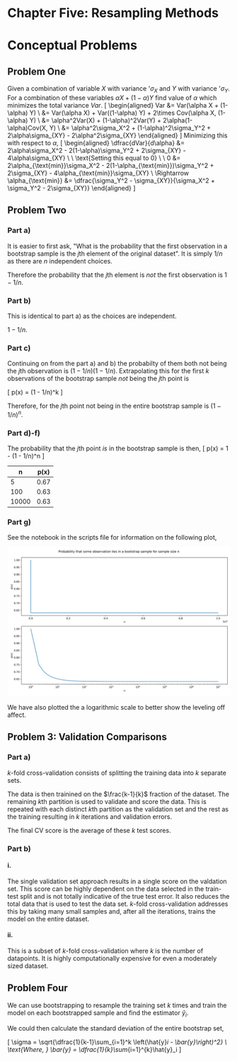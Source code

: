 # Chapter Five: Resampling Methods
# Conceptual Problems

## Problem One
Given a combination of variable $X$ with variance '$\sigma_{X}$ and $Y$ with variance '$\sigma_{Y}$. For a combination of these variables $\alpha X + (1-\alpha) Y$ find value of $\alpha$ which minimizes the total variance $Var$.
\[
\begin{aligned}
Var &= Var(\alpha X + (1-\alpha) Y) \\
&= Var(\alpha X) + Var((1-\alpha) Y) + 2\times Cov(\alpha X, (1-\alpha) Y) \\
&= \alpha^2Var(X) + (1-\alpha)^2Var(Y) + 2\alpha(1-\alpha)Cov(X,  Y) \\
&= \alpha^2\sigma_X^2 + (1-\alpha)^2\sigma_Y^2 + 2\alpha\sigma_{XY} - 2\alpha^2\sigma_{XY}
\end{aligned}
\]
Minimizing this with respect to $\alpha$,
\[
\begin{aligned}
\dfrac{dVar}{d\alpha} &=  2\alpha\sigma_X^2 - 2(1-\alpha)\sigma_Y^2 + 2\sigma_{XY} - 4\alpha\sigma_{XY} \\
\\
\text{Setting this equal to 0} \\
\\
0 &= 2\alpha_{\text{min}}\sigma_X^2 - 2(1-\alpha_{\text{min}})\sigma_Y^2 + 2\sigma_{XY} - 4\alpha_{\text{min}}\sigma_{XY} \\
\Rightarrow \alpha_{\text{min}} &= \dfrac{\sigma_Y^2 - \sigma_{XY}}{\sigma_X^2 + \sigma_Y^2 - 2\sigma_{XY}}
\end{aligned}
\]

## Problem Two
### Part a)
It is easier to first ask, "What is the probability that the first observation in a bootstrap sample is the $j$th element of the original dataset". It is simply $1/n$ as there are $n$ independent choices.

Therefore the probability that the $j$th element is *not* the first observation is $1 - 1/n$.

### Part b)
This is identical to part a) as the choices are independent.

$1 - 1/n$.

### Part c)
Continuing on from the part a) and b) the probabilty of them both not being the $j$th observation is $(1 - 1/n)(1 - 1/n)$. Extrapolating this for the first $k$ observations of the bootstrap sample *not* being the $j$th point is

\[
p(x) = (1 - 1/n)^k
\]

Therefore, for the $j$th point not being in the entire bootstrap sample is $(1 - 1/n)^n$.

### Part d)-f)
The probability that the $j$th point *is* in the bootstrap sample is then,
\[
p(x) = 1 - (1 - 1/n)^n
\]

| n | p(x) |
|---|------|
| 5 | 0.67 |
| 100 | 0.63 |
| 10000   | 0.63  |

### Part g)
See the notebook in the scripts file for information on the following plot,

<img src="../../Images/Chapter5/bootstrap_limit.png" alt="bootstrap_limit" title="bootstrap_limit"  />

We have also plotted the a logarithmic scale to better show the leveling off affect.

## Problem 3: Validation Comparisons
### Part a)
$k$-fold cross-validation consists of splitting the training data into $k$ separate sets.

The data is then trainined on the $\frac{k-1}{k}$ fraction of the dataset. The remaining $k$th partition is used to validate and score the data. This is repeated with each distinct $k$th partition as the validation set and the rest as the training resulting in $k$ iterations and validation errors.

The final CV score is the average of these $k$ test scores.

### Part b)
#### i.
The single validation set approach results in a single score on the valdation set. This score can be highly dependent on the data selected in the train-test split and is not totally indicative of the true test error. It also reduces the total data that is used to test the data set. $k$-fold cross-validation addresses this by taking many small samples and, after all the iterations, trains the model on the entire dataset.

#### ii.
This is a subset of $k$-fold cross-validation where $k$ is the number of datapoints. It is highly computationally expensive for even a moderately sized dataset.

## Problem Four
We can use bootstrapping to resample the training set $k$ times and train the model on each bootstrapped sample and find the estimator $\hat{y}_i$.

We could then calculate the standard deviation of the entire bootstrap set,

\[
\sigma = \sqrt{\dfrac{1}{k-1}\sum_{i=1}^k \left(\hat{y}_i - \bar{y}\right)^2} \\
\text{Where, } \bar{y} = \dfrac{1}{k}\sum_{i=1}^{k}\hat{y}_i
\]
